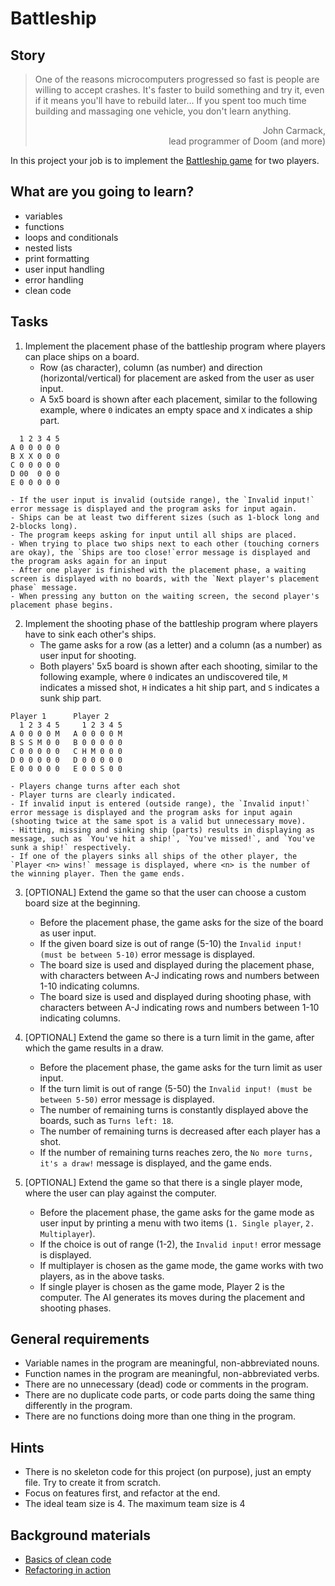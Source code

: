 # Battleship

## Story

> One of the reasons microcomputers progressed so fast is people are willing to
> accept crashes. It's faster to build something and try it, even if it means
> you'll have to rebuild later... If you spent too much time building and
> massaging one vehicle, you don't learn anything.
> <div style="text-align:right">John Carmack,<br>lead programmer of Doom (and more)</div>

In this project your job is to implement the [Battleship game](https://en.wikipedia.org/wiki/Battleship_%28game%29) for two players.

## What are you going to learn?

- variables
- functions
- loops and conditionals
- nested lists
- print formatting
- user input handling
- error handling
- clean code


## Tasks

1. Implement the placement phase of the battleship program where players can place ships on a board.
    - Row (as character), column (as number) and direction (horizontal/vertical) for placement are asked from the user as user input.
    - A 5x5 board is shown after each placement, similar to the following example,
where `0` indicates an empty space and `X` indicates a ship part.
```
  1 2 3 4 5
A 0 0 0 0 0
B X X 0 0 0
C 0 0 0 0 0
D 00  0 0 0
E 0 0 0 0 0
```
    - If the user input is invalid (outside range), the `Invalid input!` error message is displayed and the program asks for input again.
    - Ships can be at least two different sizes (such as 1-block long and 2-blocks long).
    - The program keeps asking for input until all ships are placed.
    - When trying to place two ships next to each other (touching corners are okay), the `Ships are too close!`error message is displayed and the program asks again for an input
    - After one player is finished with the placement phase, a waiting screen is displayed with no boards, with the `Next player's placement phase` message.
    - When pressing any button on the waiting screen, the second player's placement phase begins.

2. Implement the shooting phase of the battleship program where players have to sink each other's ships.
    - The game asks for a row (as a letter) and a column (as a number) as user input for shooting.
    - Both players' 5x5 board is shown after each shooting, similar to
the following example, where `0` indicates an undiscovered tile,
`M` indicates a missed shot, `H` indicates a hit ship part,
 and `S` indicates a sunk ship part.
```
Player 1      Player 2
  1 2 3 4 5     1 2 3 4 5
A 0 0 0 0 M   A 0 0 0 0 M
B S S M 0 0   B 0 0 0 0 0
C 0 0 0 0 0   C H M 0 0 0
D 0 0 0 0 0   D 0 0 0 0 0
E 0 0 0 0 0   E 0 0 S 0 0
```
    - Players change turns after each shot
    - Player turns are clearly indicated.
    - If invalid input is entered (outside range), the `Invalid input!` error message is displayed and the program asks for input again (shooting twice at the same spot is a valid but unnecessary move).
    - Hitting, missing and sinking ship (parts) results in displaying as message, such as `You've hit a ship!`, `You've missed!`, and `You've sunk a ship!` respectively.
    - If one of the players sinks all ships of the other player, the `Player <n> wins!` message is displayed, where <n> is the number of the winning player. Then the game ends.

3. [OPTIONAL] Extend the game so that the user can choose a custom board size at the beginning.
    - Before the placement phase, the game asks for the size of the board as user input.
    - If the given board size is out of range (5-10) the `Invalid input! (must be between 5-10)` error message is displayed.
    - The board size is used and displayed during the placement phase, with characters between A-J indicating rows and numbers between 1-10 indicating columns.
    - The board size is used and displayed during shooting phase, with characters between A-J indicating rows and numbers between 1-10 indicating columns.

4. [OPTIONAL] Extend the game so there is a turn limit in the game, after which the game results in a draw.
    - Before the placement phase, the game asks for the turn limit as user input.
    - If the turn limit is out of range (5-50) the `Invalid input! (must be between 5-50)` error message is displayed.
    - The number of remaining turns is constantly displayed above the boards, such as `Turns left: 18`.
    - The number of remaining turns is decreased after each player has a shot.
    - If the number of remaining turns reaches zero, the `No more turns, it's a draw!` message is displayed, and the game ends.

5. [OPTIONAL] Extend the game so that there is a single player mode, where the user can play against the computer.
    - Before the placement phase, the game asks for the game mode as user input by printing a menu with two items (`1. Single player`, `2. Multiplayer`).
    - If the choice is out of range (1-2), the `Invalid input!` error message is displayed.
    - If multiplayer is chosen as the game mode, the game works with two players, as in the above tasks.
    - If single player is chosen as the game mode, Player 2 is the computer. The AI generates its moves during the placement and shooting phases.

## General requirements

- Variable names in the program are meaningful, non-abbreviated nouns.
- Function names in the program are meaningful, non-abbreviated verbs.
- There are no unnecessary (dead) code or comments in the program.
- There are no duplicate code parts, or code parts doing the same thing differently in the program.
- There are no functions doing more than one thing in the program.

## Hints

- There is no skeleton code for this project (on purpose), just an empty file.
  Try to create it from scratch.
- Focus on features first, and refactor at the end.
- The ideal team size is 4. The maximum team size is 4

## Background materials

- <i class="far fa-exclamation"></i> [Basics of clean code](project/curriculum/materials/competencies/clean-code.md.html)
- <i class="far fa-exclamation"></i> [Refactoring in action](project/curriculum/materials/competencies/clean-code/refactoring.md.html)
